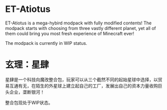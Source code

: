 # ET-Atiotus
ET-Atiotus is a mega-hybird modpack with fully modified contents! The modpack starts with choosing from three vastly different planet, yet all of them could bring you most fresh experience of Minecraft ever!

The modpack is currently in WIP status.
# 玄理：星肆
星肆是一个科技向魔改整合包，玩家可以从三个截然不同的起始星球中选择，以贸易互通有无，在陌生的外星球上建立起自己的工厂，发展出自己的资本力量收购巨头企业，垄断银河！

整合包现处于WIP状态。
